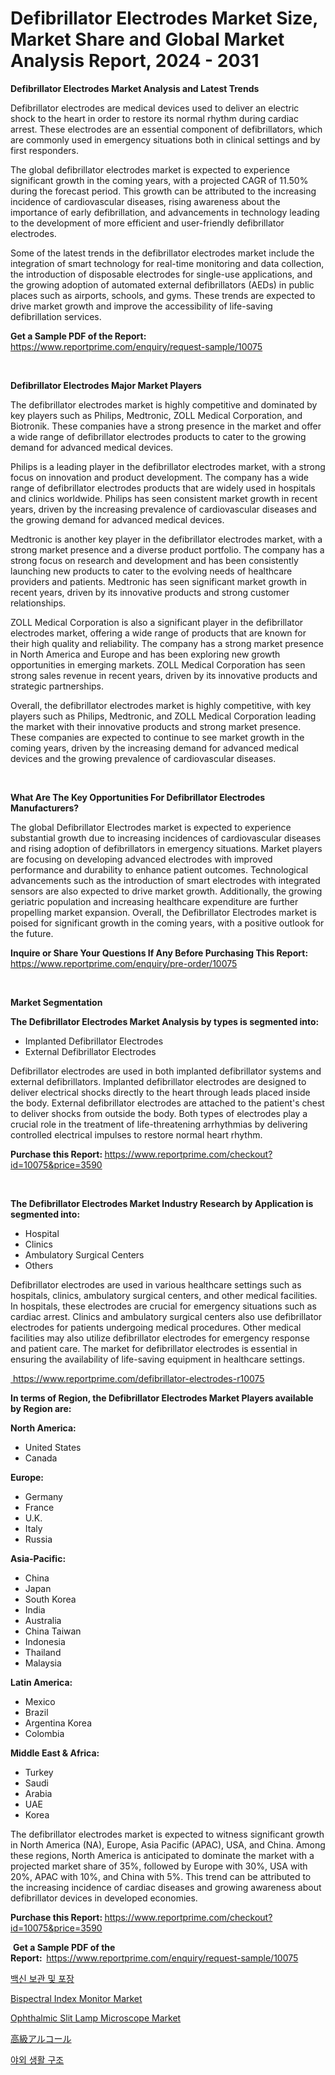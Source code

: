 <p><h1>Defibrillator Electrodes Market Size, Market Share and Global Market Analysis Report, 2024 - 2031</h1></p><p><strong>Defibrillator Electrodes Market Analysis and Latest Trends</strong></p>
<p><p>Defibrillator electrodes are medical devices used to deliver an electric shock to the heart in order to restore its normal rhythm during cardiac arrest. These electrodes are an essential component of defibrillators, which are commonly used in emergency situations both in clinical settings and by first responders.</p><p>The global defibrillator electrodes market is expected to experience significant growth in the coming years, with a projected CAGR of 11.50% during the forecast period. This growth can be attributed to the increasing incidence of cardiovascular diseases, rising awareness about the importance of early defibrillation, and advancements in technology leading to the development of more efficient and user-friendly defibrillator electrodes.</p><p>Some of the latest trends in the defibrillator electrodes market include the integration of smart technology for real-time monitoring and data collection, the introduction of disposable electrodes for single-use applications, and the growing adoption of automated external defibrillators (AEDs) in public places such as airports, schools, and gyms. These trends are expected to drive market growth and improve the accessibility of life-saving defibrillation services.</p></p>
<p><strong>Get a Sample PDF of the Report:&nbsp;</strong> <a href="https://www.reportprime.com/enquiry/request-sample/10075">https://www.reportprime.com/enquiry/request-sample/10075</a></p>
<p>&nbsp;</p>
<p><strong>Defibrillator Electrodes Major Market Players</strong></p>
<p><p>The defibrillator electrodes market is highly competitive and dominated by key players such as Philips, Medtronic, ZOLL Medical Corporation, and Biotronik. These companies have a strong presence in the market and offer a wide range of defibrillator electrodes products to cater to the growing demand for advanced medical devices.</p><p>Philips is a leading player in the defibrillator electrodes market, with a strong focus on innovation and product development. The company has a wide range of defibrillator electrodes products that are widely used in hospitals and clinics worldwide. Philips has seen consistent market growth in recent years, driven by the increasing prevalence of cardiovascular diseases and the growing demand for advanced medical devices.</p><p>Medtronic is another key player in the defibrillator electrodes market, with a strong market presence and a diverse product portfolio. The company has a strong focus on research and development and has been consistently launching new products to cater to the evolving needs of healthcare providers and patients. Medtronic has seen significant market growth in recent years, driven by its innovative products and strong customer relationships.</p><p>ZOLL Medical Corporation is also a significant player in the defibrillator electrodes market, offering a wide range of products that are known for their high quality and reliability. The company has a strong market presence in North America and Europe and has been exploring new growth opportunities in emerging markets. ZOLL Medical Corporation has seen strong sales revenue in recent years, driven by its innovative products and strategic partnerships.</p><p>Overall, the defibrillator electrodes market is highly competitive, with key players such as Philips, Medtronic, and ZOLL Medical Corporation leading the market with their innovative products and strong market presence. These companies are expected to continue to see market growth in the coming years, driven by the increasing demand for advanced medical devices and the growing prevalence of cardiovascular diseases.</p></p>
<p>&nbsp;</p>
<p><strong>What Are The Key Opportunities For Defibrillator Electrodes Manufacturers?</strong></p>
<p><p>The global Defibrillator Electrodes market is expected to experience substantial growth due to increasing incidences of cardiovascular diseases and rising adoption of defibrillators in emergency situations. Market players are focusing on developing advanced electrodes with improved performance and durability to enhance patient outcomes. Technological advancements such as the introduction of smart electrodes with integrated sensors are also expected to drive market growth. Additionally, the growing geriatric population and increasing healthcare expenditure are further propelling market expansion. Overall, the Defibrillator Electrodes market is poised for significant growth in the coming years, with a positive outlook for the future.</p></p>
<p><strong>Inquire or Share Your Questions If Any Before Purchasing This Report:</strong> <a href="https://www.reportprime.com/enquiry/pre-order/10075">https://www.reportprime.com/enquiry/pre-order/10075</a></p>
<p>&nbsp;</p>
<p><strong>Market Segmentation</strong></p>
<p><strong>The Defibrillator Electrodes Market Analysis by types is segmented into:</strong></p>
<p><ul><li>Implanted Defibrillator Electrodes</li><li>External Defibrillator Electrodes</li></ul></p>
<p><p>Defibrillator electrodes are used in both implanted defibrillator systems and external defibrillators. Implanted defibrillator electrodes are designed to deliver electrical shocks directly to the heart through leads placed inside the body. External defibrillator electrodes are attached to the patient's chest to deliver shocks from outside the body. Both types of electrodes play a crucial role in the treatment of life-threatening arrhythmias by delivering controlled electrical impulses to restore normal heart rhythm.</p></p>
<p><strong>Purchase this Report:&nbsp;</strong><a href="https://www.reportprime.com/checkout?id=10075&price=3590">https://www.reportprime.com/checkout?id=10075&price=3590</a></p>
<p>&nbsp;</p>
<p><strong>The Defibrillator Electrodes Market Industry Research by Application is segmented into:</strong></p>
<p><ul><li>Hospital</li><li>Clinics</li><li>Ambulatory Surgical Centers</li><li>Others</li></ul></p>
<p><p>Defibrillator electrodes are used in various healthcare settings such as hospitals, clinics, ambulatory surgical centers, and other medical facilities. In hospitals, these electrodes are crucial for emergency situations such as cardiac arrest. Clinics and ambulatory surgical centers also use defibrillator electrodes for patients undergoing medical procedures. Other medical facilities may also utilize defibrillator electrodes for emergency response and patient care. The market for defibrillator electrodes is essential in ensuring the availability of life-saving equipment in healthcare settings.</p></p>
<p><a href="https://www.reportprime.com/defibrillator-electrodes-r10075">&nbsp;https://www.reportprime.com/defibrillator-electrodes-r10075</a></p>
<p><strong>In terms of Region, the Defibrillator Electrodes Market Players available by Region are:</strong></p>
<p>
    <p> <strong> North America: </strong>
        <ul>
            <li>United States</li>
            <li>Canada</li>
        </ul>
        </p> 
    <p> <strong> Europe: </strong>
        <ul>
            <li>Germany</li>
            <li>France</li>
            <li>U.K.</li>
            <li>Italy</li>
            <li>Russia</li>
        </ul>
        </p> 
    <p> <strong> Asia-Pacific: </strong>
        <ul>
            <li>China</li>
            <li>Japan</li>
            <li>South Korea</li>
            <li>India</li>
            <li>Australia</li>
            <li>China Taiwan</li>
            <li>Indonesia</li>
            <li>Thailand</li>
            <li>Malaysia</li>
        </ul>
        </p> 
    <p> <strong> Latin America: </strong>
        <ul>
            <li>Mexico</li>
            <li>Brazil</li>
            <li>Argentina Korea</li>
            <li>Colombia</li>
        </ul>
        </p> 
    <p> <strong> Middle East & Africa: </strong>
        <ul>
            <li>Turkey</li>
            <li>Saudi</li>
            <li>Arabia</li>
            <li>UAE</li>
            <li>Korea</li>
        </ul>
    </p>
    </p>
<p><p>The defibrillator electrodes market is expected to witness significant growth in North America (NA), Europe, Asia Pacific (APAC), USA, and China. Among these regions, North America is anticipated to dominate the market with a projected market share of 35%, followed by Europe with 30%, USA with 20%, APAC with 10%, and China with 5%. This trend can be attributed to the increasing incidence of cardiac diseases and growing awareness about defibrillator devices in developed economies.</p></p>
<p><strong>Purchase this Report: </strong><a href="https://www.reportprime.com/checkout?id=10075&price=3590">https://www.reportprime.com/checkout?id=10075&price=3590</a></p>
<p>&nbsp;<strong>Get a Sample PDF of the Report:&nbsp;&nbsp;</strong><a href="https://www.reportprime.com/enquiry/request-sample/10075">https://www.reportprime.com/enquiry/request-sample/10075</a></p>
<p><strong></strong></p>
<p><p><a href="https://medium.com/@margrethowe2016/%EB%B0%B1%EC%8B%A0-%EC%A0%80%EC%9E%A5-%EB%B0%8F-%ED%8F%AC%EC%9E%A5-%EC%8B%9C%EC%9E%A5-%EB%B6%84%EC%84%9D-%EA%B8%80%EB%A1%9C%EB%B2%8C-%EC%82%B0%EC%97%85-%EC%A0%84%EB%A7%9D%EA%B3%BC-%EC%98%88%EC%B8%A1-2024%EB%85%84%EB%B6%80%ED%84%B0-2031%EB%85%84%EA%B9%8C%EC%A7%80-5cb7ded32960">백신 보관 및 포장</a></p><p><a href="https://github.com/redneck06/Market-Research-Report-List-2/blob/main/bispectral-index-monitor-market.md">Bispectral Index Monitor Market</a></p><p><a href="https://github.com/nicoletavirag/Market-Research-Report-List-2/blob/main/ophthalmic-slit-lamp-microscope-market.md">Ophthalmic Slit Lamp Microscope Market</a></p><p><a href="https://medium.com/@candiceveum_27405/%E6%AC%A1%E3%81%AE%E6%96%87%E7%AB%A0%E3%82%92%E6%97%A5%E6%9C%AC%E8%AA%9E%E3%81%AB%E7%BF%BB%E8%A8%B3%E3%81%97%E3%81%A6%E3%81%8F%E3%81%A0%E3%81%95%E3%81%84-2024%E5%B9%B4%E3%81%8B%E3%82%892031%E5%B9%B4%E3%81%BE%E3%81%A7%E3%81%AE%E4%BA%88%E6%B8%AC%E3%81%95%E3%82%8C%E3%82%8B%E3%83%8F%E3%82%A4%E3%82%A2%E3%83%AB%E3%82%B3%E3%83%BC%E3%83%AB%E5%B8%82%E5%A0%B4%E3%81%AE%E3%83%88%E3%83%AC%E3%83%B3%E3%83%89%E3%81%8A%E3%82%88%E3%81%B3%E5%B8%82%E5%A0%B4%E5%88%86%E6%9E%90-5ddb617848f4">高級アルコール</a></p><p><a href="https://medium.com/@fosterfahey1971/%EC%95%BC%EC%99%B8-%EC%83%9D%ED%99%9C-%EA%B5%AC%EC%A1%B0-%EC%8B%9C%EC%9E%A5-%EC%A0%90%EC%9C%A0%EC%9C%A8-%EC%A7%84%ED%99%94-%EB%B0%8F-%EC%8B%9C%EC%9E%A5-%EC%84%B1%EC%9E%A5-%ED%8A%B8%EB%A0%8C%EB%93%9C-2024-2031%EB%85%84-e0a02196b340">야외 생활 구조</a></p></p>